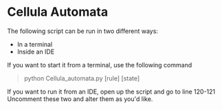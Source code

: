 # Cellula Automata

The following script can be run in two different ways:
- In a terminal
- Inside an IDE

If you want to start it from a terminal, use the following command

> python Cellula_automata.py [rule] [state]

If you want to run it from an IDE, open up the script and go to line 120-121
Uncomment these two and alter them as you'd like.
